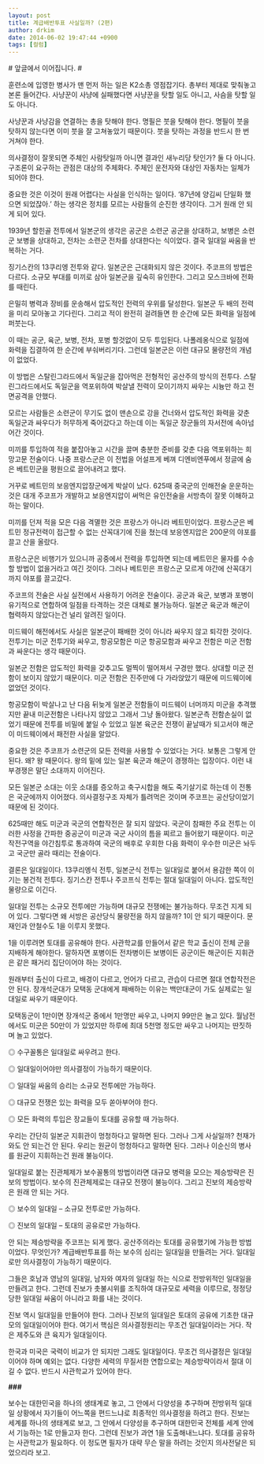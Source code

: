 ```yaml
---
layout: post
title: 계급배반투표 사실일까? (2편)
author: drkim
date: 2014-06-02 19:47:44 +0900
tags: [컬럼]
---
```

  


\# 앞글에서 이어집니다. # 

  


훈련소에 입영한 병사가 맨 먼저 하는 일은 K2소총 영점잡기다. 총부터 제대로 맞춰놓고 본론 들어간다. 사냥꾼이 사냥에 실패했다면 사냥꾼을 탓할 일도 아니고, 사슴을 탓할 일도 아니다. 

  


사냥꾼과 사냥감을 연결하는 총을 탓해야 한다. 명필은 붓을 탓해야 한다. 명필이 붓을 탓하지 않는다면 이미 붓을 잘 고쳐놓았기 때문이다. 붓을 탓하는 과정을 반드시 한 번 거쳐야 한다. 

  


의사결정이 잘못되면 주체인 사람탓일까 아니면 결과인 새누리당 탓인가? 둘 다 아니다. 구조론이 요구하는 관점은 대상의 주체화다. 주체인 운전자와 대상인 자동차는 일체가 되어야 한다. 

  


중요한 것은 이것이 원래 어렵다는 사실을 인식하는 일이다. ‘87년에 양김씨 단일화 했으면 되었잖아.’ 하는 생각은 정치를 모르는 사람들의 순진한 생각이다. 그거 원래 안 되게 되어 있다. 

  


1939년 할힌골 전투에서 일본군의 생각은 공군은 소련군 공군을 상대하고, 보병은 소련군 보병을 상대하고, 전차는 소련군 전차를 상대한다는 식이었다. 결국 일대일 싸움을 반복하는 거다. 

  


징기스칸의 13쿠리엥 전투와 같다. 일본군은 근대화되지 않은 것이다. 주코프의 방법은 다르다. 소규모 부대를 미끼로 삼아 일본군을 깊숙히 유인한다. 그리고 모스크바에 전화를 때린다. 

  


은밀히 병력과 장비를 운송해서 압도적인 전력의 우위를 달성한다. 일본군 두 배의 전력을 미리 모아놓고 기다린다. 그리고 적이 완전히 걸려들면 한 순간에 모든 화력을 일점에 퍼붓는다. 

  


이 때는 공군, 육군, 보병, 전차, 포병 할것없이 모두 투입된다. 나폴레옹식으로 일점에 화력을 집결하여 한 순간에 부숴버리기다. 그런데 일본군은 이런 대규모 물량전의 개념이 없었다.

  


이 방법은 스탈린그라드에서 독일군을 잡아먹은 전형적인 공산주의 방식의 전투다. 스탈린그라드에서도 독일군을 역포위하여 박살낼 전력이 모이기까지 싸우는 시늉만 하고 전면공격을 안했다.

  


모르는 사람들은 소련군이 무기도 없이 맨손으로 강을 건너와서 압도적인 화력을 갖춘 독일군과 싸우다가 허무하게 죽어갔다고 하는데 이는 독일군 장군들의 자서전에 속아넘어간 것이다. 

  


미끼를 투입하여 적을 붙잡아놓고 시간을 끌며 충분한 준비를 갖춘 다음 역포위하는 희망고문 전술이다. 나중 프랑스군은 이 전법을 어설프게 베껴 디엔비엔푸에서 정글에 숨은 베트민군을 평원으로 끌어내려고 했다. 

  


거꾸로 베트민의 보응엔지압장군에게 박살이 났다. 625때 중국군의 인해전술 운운하는 것은 대개 주코프가 개발하고 보응엔지압이 써먹은 유인전술을 서방측이 잘못 이해하고 하는 말이다. 

  


미끼를 던져 적을 모은 다음 격멸한 것은 프랑스가 아니라 베트민이었다. 프랑스군은 베트민 정규전력이 접근할 수 없는 산꼭대기에 진을 쳤는데 보응엔지압은 200문의 야포를 끌고 산을 올랐다. 

  


프랑스군은 비행기가 있으니까 공중에서 전력을 투입하면 되는데 베트민은 물자를 수송할 방법이 없을거라고 여긴 것이다. 그러나 베트민은 프랑스군 모르게 야간에 산꼭대기까지 야포를 끌고갔다. 

  


주코프의 전술은 사실 실전에서 사용하기 어려운 전술이다. 공군과 육군, 보병과 포병이 유기적으로 연합하여 일점을 타격하는 것은 대체로 불가능하다. 일본군 육군과 해군이 협력하지 않았다는건 널리 알려진 일이다.

  


미드웨이 해전에서도 사실은 일본군이 패배한 것이 아니라 싸우지 않고 퇴각한 것이다. 전투기는 미군 전투기와 싸우고, 항공모함은 미군 항공모함과 싸우고 전함은 미군 전함과 싸운다는 생각 때문이다.

  


일본군 전함은 압도적인 화력을 갖추고도 멀찍이 떨어져서 구경만 했다. 상대할 미군 전함이 보이지 않았기 때문이다. 미군 전함은 진주만에 다 가라앉았기 때문에 미드웨이에 없었던 것이다. 

  


항공모함이 박살나고 난 다음 뒤늦게 일본군 전함들이 미드웨이 너머까지 미군을 추격했지만 끝내 미군전함은 나타나지 않았고 그래서 그냥 돌아왔다. 일본군측 전함손실이 없었기 때문에 전투를 비밀에 붙일 수 있었고 일본 육군은 전쟁이 끝날때가 되고서야 해군이 미드웨이에서 패전한 사실을 알았다. 

  


중요한 것은 주코프가 소련군의 모든 전력을 사용할 수 있었다는 거다. 보통은 그렇게 안 된다. 왜? 왕 때문이다. 왕의 밑에 있는 일본 육군과 해군이 경쟁하는 입장이다. 이런 내부경쟁은 말단 소대까지 이어진다. 

  


모든 일본군 소대는 이웃 소대를 증오하고 축구시합을 해도 죽기살기로 하는데 이 전통은 국군에까지 이어졌다. 의사결정구조 자체가 틀려먹은 것이며 주코프는 공산당이었기 때문에 된 것이다. 

  


625때만 해도 미군과 국군의 연합작전은 잘 되지 않았다. 국군이 참패한 주요 전투는 이러한 사정을 간파한 중공군이 미군과 국군 사이의 틈을 찌르고 들어왔기 때문이다. 미군 작전구역을 야간침투로 통과하여 국군의 배후로 우회한 다음 화력이 우수한 미군은 놔두고 국군만 골라 때리는 전술이다. 

  


결론은 일대일이다. 13쿠리엥식 전투, 일본군식 전투는 일대일로 붙어서 용감한 쪽이 이기는 봉건적 전투다. 징기스칸 전투나 주코프식 전투는 절대 일대일이 아니다. 압도적인 물량으로 이긴다.

  


일대일 전투는 소규모 전투에만 가능하며 대규모 전쟁에는 불가능하다. 무조건 지게 되어 있다. 그렇다면 왜 서방은 공산당식 물량전을 하지 않을까? 1이 안 되기 때문이다. 문재인과 안철수도 1을 이루지 못했다. 

  


1을 이루려면 토대를 공유해야 한다. 사관학교를 만들어서 같은 학교 출신이 전체 군을 지배하게 해야한다. 말하자면 포병이든 전차병이든 보병이든 공군이든 해군이든 지휘관은 같은 패거리 집단이어야 하는 것이다. 

  


원래부터 출신이 다르고, 배경이 다르고, 언어가 다르고, 관습이 다르면 절대 연합작전은 안 된다. 장개석군대가 모택동 군대에게 패배하는 이유는 백만대군이 가도 실제로는 일대일로 싸우기 때문이다. 

  


모택동군이 1만이면 장개석군 중에서 1만명만 싸우고, 나머지 99만은 놀고 있다. 월남전에서도 미군은 50만이 가 있었지만 하루에 최대 5천명 정도만 싸우고 나머지는 딴짓하며 놀고 있었다.

  


◎ 수구꼴통은 일대일로 싸우려고 한다.   
      
◎ 일대일이어야만 의사결정이 가능하기 때문이다.  
      
◎ 일대일 싸움의 승리는 소규모 전투에만 가능하다.   
      
◎ 대규모 전쟁은 있는 화력을 모두 쏟아부어야 한다.   
      
◎ 모든 화력의 투입은 장교들이 토대를 공유할 때 가능하다. 

  


우리는 간단히 일본군 지휘관이 멍청하다고 말하면 된다. 그러나 그게 사실일까? 천재가 와도 안 되는건 안 된다. 우리는 원균이 멍청하다고 말하면 된다. 그러나 이순신의 병사를 원균이 지휘하는건 원래 불능이다. 

  


일대일로 붙는 진관체제가 보수꼴통의 방법이라면 대규모 병력을 모으는 제승방략은 진보의 방법이다. 보수의 진관체제로는 대규모 전쟁이 불능이다. 그리고 진보의 제승방략은 원래 안 되는 거다. 

  


◎ 보수의 일대일 – 소규모 전투로만 가능하다.  
      
◎ 진보의 일대일 – 토대의 공유로만 가능하다. 

  


안 되는 제승방략을 주코프는 되게 했다. 공산주의라는 토대를 공유했기에 가능한 방법이었다. 무엇인가? 계급배반투표를 하는 보수의 심리는 일대일을 만들려는 거다. 일대일로만 의사결정이 가능하기 때문이다.

  


그들은 호남과 영남의 일대일, 남자와 여자의 일대일 하는 식으로 전방위적인 일대일을 만들려고 한다. 그런데 진보가 촛불시위를 조직하여 대규모로 세력을 이루므로, 정정당당한 일대일 싸움이 아니라고 화를 내는 것이다. 

  


진보 역시 일대일을 만들어야 한다. 그러나 진보의 일대일은 토대의 공유에 기초한 대규모의 일대일이어야 한다. 여기서 핵심은 의사결정원리는 무조건 일대일이라는 거다. 작은 제주도와 큰 육지가 일대일이다. 

  


한국과 미국은 국력이 비교가 안 되지만 그래도 일대일이다. 무조건 의사결정은 일대일이어야 하며 예외는 없다. 다양한 세력의 무질서한 연합으로는 제승방략이라서 절대 이길 수 없다. 반드시 사관학교가 있어야 한다. 

  


**###**

  


보수는 대한민국을 하나의 생태계로 놓고, 그 안에서 다양성을 추구하며 전방위적 일대일 상황에서 자기들이 어느쪽을 편드느냐로 최종적인 의사결정을 하려고 한다. 진보는 세계를 하나의 생태계로 보고, 그 안에서 다양성을 추구하며 대한민국 전체를 세계 안에서 기능하는 1로 만들고자 한다. 그런데 진보가 과연 1을 도출해내느냐다. 토대를 공유하는 사관학교가 필요하다. 이 정도면 필자가 대략 무슨 말을 하려는 것인지 의사전달은 되었으리라 보고.